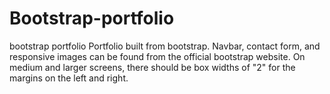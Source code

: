 # Bootstrap-portfolio
bootstrap portfolio
Portfolio built from bootstrap. Navbar, contact form, and responsive images can be found from the official bootstrap website. 
On medium and larger screens, there should be box widths of "2" for the margins on the left and right. 